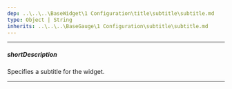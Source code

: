 ```yaml
---
dep: ..\..\..\BaseWidget\1 Configuration\title\subtitle\subtitle.md
type: Object | String
inherits: ..\..\..\BaseGauge\1 Configuration\subtitle\subtitle.md
---
```

---
##### shortDescription
Specifies a subtitle for the widget.

---
